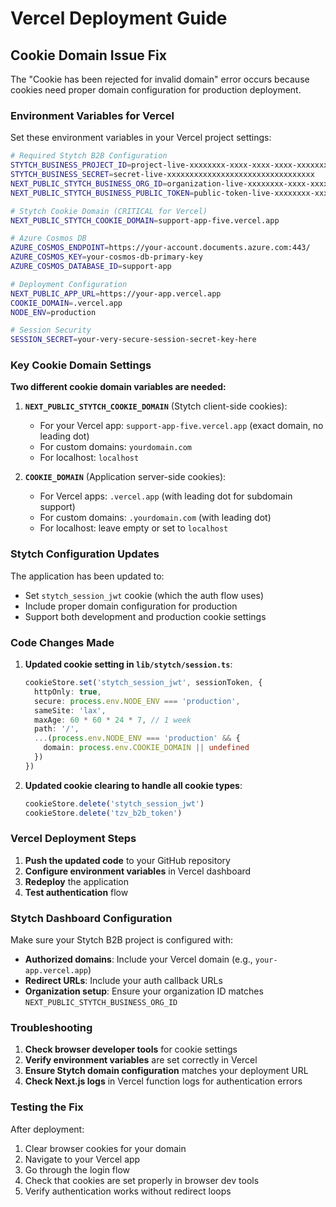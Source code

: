 # Vercel Deployment Guide

## Cookie Domain Issue Fix

The "Cookie has been rejected for invalid domain" error occurs because cookies need proper domain configuration for production deployment.

### Environment Variables for Vercel

Set these environment variables in your Vercel project settings:

```bash
# Required Stytch B2B Configuration
STYTCH_BUSINESS_PROJECT_ID=project-live-xxxxxxxx-xxxx-xxxx-xxxx-xxxxxxxxxxxx
STYTCH_BUSINESS_SECRET=secret-live-xxxxxxxxxxxxxxxxxxxxxxxxxxxxxxxxx
NEXT_PUBLIC_STYTCH_BUSINESS_ORG_ID=organization-live-xxxxxxxx-xxxx-xxxx-xxxx-xxxxxxxxxxxx
NEXT_PUBLIC_STYTCH_BUSINESS_PUBLIC_TOKEN=public-token-live-xxxxxxxx-xxxx-xxxx-xxxx-xxxxxxxxxxxx

# Stytch Cookie Domain (CRITICAL for Vercel)
NEXT_PUBLIC_STYTCH_COOKIE_DOMAIN=support-app-five.vercel.app

# Azure Cosmos DB
AZURE_COSMOS_ENDPOINT=https://your-account.documents.azure.com:443/
AZURE_COSMOS_KEY=your-cosmos-db-primary-key
AZURE_COSMOS_DATABASE_ID=support-app

# Deployment Configuration
NEXT_PUBLIC_APP_URL=https://your-app.vercel.app
COOKIE_DOMAIN=.vercel.app
NODE_ENV=production

# Session Security
SESSION_SECRET=your-very-secure-session-secret-key-here
```

### Key Cookie Domain Settings

**Two different cookie domain variables are needed:**

1. **`NEXT_PUBLIC_STYTCH_COOKIE_DOMAIN`** (Stytch client-side cookies):
   - For your Vercel app: `support-app-five.vercel.app` (exact domain, no leading dot)
   - For custom domains: `yourdomain.com`
   - For localhost: `localhost`

2. **`COOKIE_DOMAIN`** (Application server-side cookies):
   - For Vercel apps: `.vercel.app` (with leading dot for subdomain support)
   - For custom domains: `.yourdomain.com` (with leading dot)
   - For localhost: leave empty or set to `localhost`

### Stytch Configuration Updates

The application has been updated to:
- Set `stytch_session_jwt` cookie (which the auth flow uses)
- Include proper domain configuration for production
- Support both development and production cookie settings

### Code Changes Made

1. **Updated cookie setting in `lib/stytch/session.ts`**:
   ```typescript
   cookieStore.set('stytch_session_jwt', sessionToken, {
     httpOnly: true,
     secure: process.env.NODE_ENV === 'production',
     sameSite: 'lax',
     maxAge: 60 * 60 * 24 * 7, // 1 week
     path: '/',
     ...(process.env.NODE_ENV === 'production' && {
       domain: process.env.COOKIE_DOMAIN || undefined
     })
   })
   ```

2. **Updated cookie clearing to handle all cookie types**:
   ```typescript
   cookieStore.delete('stytch_session_jwt')
   cookieStore.delete('tzv_b2b_token')
   ```

### Vercel Deployment Steps

1. **Push the updated code** to your GitHub repository
2. **Configure environment variables** in Vercel dashboard
3. **Redeploy** the application
4. **Test authentication** flow

### Stytch Dashboard Configuration

Make sure your Stytch B2B project is configured with:
- **Authorized domains**: Include your Vercel domain (e.g., `your-app.vercel.app`)
- **Redirect URLs**: Include your auth callback URLs
- **Organization setup**: Ensure your organization ID matches `NEXT_PUBLIC_STYTCH_BUSINESS_ORG_ID`

### Troubleshooting

1. **Check browser developer tools** for cookie settings
2. **Verify environment variables** are set correctly in Vercel
3. **Ensure Stytch domain configuration** matches your deployment URL
4. **Check Next.js logs** in Vercel function logs for authentication errors

### Testing the Fix

After deployment:
1. Clear browser cookies for your domain
2. Navigate to your Vercel app
3. Go through the login flow
4. Check that cookies are set properly in browser dev tools
5. Verify authentication works without redirect loops